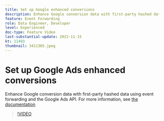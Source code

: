 ```yaml
---
title: Set up Google enhanced conversions
description: Enhance Google conversion data with first-party hashed data using event forwarding and the Google Ads API.
feature: Event Forwarding
role: Data Engineer, Developer
level: Experienced
doc-type: Feature Video
last-substantial-update: 2022-11-15
kt: 11493
thumbnail: 3411365.jpeg
---
```


# Set up Google Ads enhanced conversions

Enhance Google conversion data with first-party hashed data using event forwarding and the Google Ads API. For more information, see [the documentation](https://experienceleague.adobe.com/docs/experience-platform/tags/extensions/adobe/google-ads-enhanced-conversions/overview.html)

>[!VIDEO](https://video.tv.adobe.com/v/3411365/?quality=12&learn=on)
